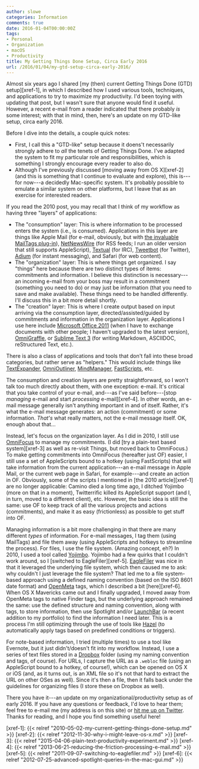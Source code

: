```yaml
---
author: slowe
categories: Information
comments: true
date: 2016-01-04T00:00:00Z
tags:
- Personal
- Organization
- macOS
- Productivity
title: My Getting Things Done Setup, Circa Early 2016
url: /2016/01/04/my-gtd-setup-circa-early-2016/
---
```


Almost six years ago I shared [my (then) current Getting Things Done (GTD) setup][xref-1], in which I described how I used various tools, techniques, and applications to try to maximize my productivity. I'd been toying with updating that post, but I wasn't sure that anyone would find it useful. However, a recent e-mail from a reader indicated that there probably _is_ some interest; with that in mind, then, here's an update on my GTD-like setup, circa early 2016.

Before I dive into the details, a couple quick notes:

* First, I call this a "GTD-like" setup because it doens't necessarily strongly adhere to _all_ the tenets of Getting Things Done. I've adapted the system to fit my particular role and responsibilities, which is something I strongly encourage every reader to also do.
* Although I've previously discussed [moving away from OS X][xref-2] (and this is something that I continue to evaluate and explore), this is---for now---a decidedly Mac-specific system. It's probably possible to emulate a similar system on other platforms, but I leave that as an exercise for interested readers.

If you read the 2010 post, you may recall that I think of my workflow as having three "layers" of applications:

* The "consumption" layer: This is where information to be processed enters the system (i.e., is consumed). Applications in this layer are things like Apple Mail (for e-mail, obviously, but with [the invaluable MailTags plug-in][link-5]), [NetNewsWire][link-4] (for RSS feeds; I run an older version that still supports AppleScript), [Textual][link-1] (for IRC), [Tweetbot][link-2] (for Twitter), [Adium][link-3] (for instant messaging), and Safari (for web content).
* The "organization" layer: This is where things get organized. I say "things" here because there are two distinct types of items: commitments and information. I believe this distinction is necessary---an incoming e-mail from your boss may result in a commitment (something you need to do) or may just be information (that you need to save and make available). These things need to be handled differently. I'll discuss this in a bit more detail shortly.
* The "creation" layer: This is where I create output based on input arriving via the consumption layer, directed/assisted/guided by commitments and information in the organization layer. Applications I use here include [Microsoft Office 2011][link-7] (when I have to exchange documents with other people; I haven't upgraded to the latest version), [OmniGraffle][link-8], or [Sublime Text 3][link-6] (for writing Markdown, ASCIIDOC, reStructured Text, etc.).

There is also a class of applications and tools that don't fall into these broad categories, but rather serve as "helpers." This would include things like [TextExpander][link-9], [OmniOutliner][link-10], [MindManager][link-11], [FastScripts][link-12], etc.

The consumption and creation layers are pretty straightforward, so I won't talk too much directly about them, with one exception: e-mail. It's critical that you take control of your e-mail, and---as I've said before---[stop _managing_ e-mail and start _processing_ e-mail][xref-4]. In other words, an e-mail message generally isn't anything important in and of itself. Rather, it's what the e-mail message generates: an action (commitment) or some information. _That's_ what really matters, not the e-mail message itself. OK, enough about that...

Instead, let's focus on the organization layer. As I did in 2010, I still use [OmniFocus][link-13] to manage my commitments. (I did [try a plain-text based system][xref-3] as well as re-visit Things, but moved back to OmniFocus.) To make getting commitments into OmniFocus (hereafter just OF) easier, I still use a set of AppleScripts bound to a hotkey (using FastScripts) that will take information from the current application---an e-mail message in Apple Mail, or the current web page in Safari, for example---and create an action in OF. Obviously, some of the scripts I mentioned in [the 2010 article][xref-1] are no longer applicable: Camino died a long time ago, I ditched Yojimbo (more on that in a moment), Twitterrific killed its AppleScript support (and I, in turn, moved to a different client), etc. However, the basic idea is still the same: use OF to keep track of all the various projects and actions (commitments), and make it as easy (frictionless) as possible to get stuff into OF.

Managing information is a bit more challenging in that there are many different _types_ of information. For e-mail messages, I tag them (using MailTags) and file them away (using AppleScripts and hotkeys to streamline the process). For files, I use the file system. (Amazing concept, eh?) In 2010, I used a tool called [Yojimbo][link-14]. Yojimbo had a few quirks that I couldn't work around, so I [switched to EagleFiler][xref-5]. [EagleFiler][link-15] was nice in that it leveraged the underlying file system, which then caused me to ask: why couldn't I just leverage the file system? That led me to a file system-based approach using a defined naming convention (based on the ISO 8601 date format) and [OpenMeta][link-17] tags, which I described a bit [here][xref-6]. When OS X Mavericks came out and I finally upgraded, I moved away from OpenMeta tags to native Finder tags, but the underlying approach remained the same: use the defined structure and naming convention, along with tags, to store information, then use Spotlight and/or [LaunchBar][link-16] (a recent addition to my portfolio) to find the information I need later. This is a process I'm still optimizing through the use of tools like [Hazel][link-18] (to automatically apply tags based on predefined conditions or triggers).

For note-based information, I tried (multiple times) to use a tool like Evernote, but it just didn't/doesn't fit into my workflow. Instead, I use a series of text files stored in a [Dropbox][link-20] folder (using my naming convention and tags, of course). For URLs, I capture the URL as a `.webloc` file (using an AppleScript bound to a hotkey, of course!), which can be opened on OS X or iOS (and, as it turns out, is an XML file so it's not that hard to extract the URL on other OSes as well). Since it's then a file, then it falls back under the guidelines for organizing files (I store these on Dropbox as well).

There you have it---an update on my organizational/productivity setup as of early 2016. If you have any questions or feedback, I'd love to hear them; feel free to e-mail me (my address is on this site) or [hit me up on Twitter][link-19]. Thanks for reading, and I hope you find something useful here!

[link-1]: https://www.codeux.com/textual/
[link-2]: http://tapbots.com/tweetbot/mac/
[link-3]: https://adium.im/
[link-4]: http://netnewswireapp.com/mac/
[link-5]: http://indev.ca/MailTags.html
[link-6]: http://www.sublimetext.com/
[link-7]: https://products.office.com/en-us/mac/microsoft-office-for-mac
[link-8]: https://www.omnigroup.com/omnigraffle/
[link-9]: https://smilesoftware.com/TextExpander
[link-10]: https://www.omnigroup.com/omnioutliner/
[link-11]: https://www.mindjet.com/mindmanager/
[link-12]: https://red-sweater.com/fastscripts/
[link-13]: https://www.omnigroup.com/omnifocus/
[link-14]: http://www.barebones.com/products/Yojimbo/
[link-15]: http://c-command.com/eaglefiler/
[link-16]: https://www.obdev.at/products/launchbar/index.html
[link-17]: https://code.google.com/p/openmeta/
[link-18]: http://www.noodlesoft.com/hazel.php
[link-19]: https://twitter.com/scott_lowe
[link-20]: https://www.dropbox.com/
[xref-1]: {{< relref "2010-05-02-my-current-getting-things-done-setup.md" >}}
[xref-2]: {{< relref "2012-11-30-why-i-might-leave-os-x.md" >}}
[xref-3]: {{< relref "2015-04-06-plain-text-productivity-experiment.md" >}}
[xref-4]: {{< relref "2013-06-21-reducing-the-friction-processing-e-mail.md" >}}
[xref-5]: {{< relref "2011-09-07-switching-to-eaglefiler.md" >}}
[xref-6]: {{< relref "2012-07-25-advanced-spotlight-queries-in-the-mac-gui.md" >}}
